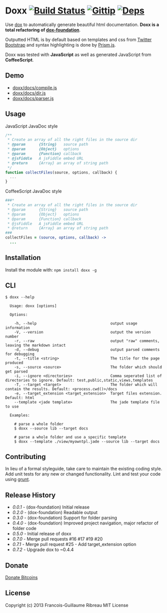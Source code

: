 # Doxx [![Build Status](https://travis-ci.org/FGRibreau/doxx.png)](https://travis-ci.org/FGRibreau/doxx) [![Gittip](http://badgr.co/gittip/fgribreau.png)](https://www.gittip.com/fgribreau/) [![Deps](https://david-dm.org/FGRibreau/doxx.png)](https://david-dm.org/FGRibreau/doxx)

Use [dox](https://github.com/visionmedia/dox) to automatically generate beautiful html documentation. **Doxx is a total refactoring of [dox-foundation](https://github.com/punkave/dox-foundation/)**.

Outputted HTML is by default based on templates and css from [Twitter Bootstrap](twitter.github.com/bootstrap/) and syntax highlighting is done by [Prism.js](http://prismjs.com/).

Doxx was tested with **JavaScript** as well as generated JavaScript from **CoffeeScript**.

## Demo
* [doxx/docs/compile.js](http://fgribreau.github.com/doxx/docs/compile.js.html)
* [doxx/docs/dir.js](http://fgribreau.github.com/doxx/docs/dir.js.html)
* [doxx/docs/parser.js](http://fgribreau.github.com/doxx/docs/parser.js.html)


## Usage

JavaScript JavaDoc style

```javascript
/**
 * Create an array of all the right files in the source dir
 * @param      {String}   source path
 * @param      {Object}   options
 * @param      {Function} callback
 * @jsFiddle   A jsFiddle embed URL
 * @return     {Array} an array of string path
 */
function collectFiles(source, options, callback) {
  ...
}

```

CoffeeScript JavaDoc style

```coffeescript
###*
 * Create an array of all the right files in the source dir
 * @param      {String}   source path
 * @param      {Object}   options
 * @param      {Function} callback
 * @jsFiddle   A jsFiddle embed URL
 * @return     {Array} an array of string path
###
collectFiles = (source, options, callback) ->
  ...

```

## Installation
Install the module with: `npm install doxx -g`

## CLI
```
$ doxx --help

  Usage: doxx [options]

  Options:

    -h, --help                                 output usage information
    -V, --version                              output the version number
    -r, --raw                                  output "raw" comments, leaving the markdown intact
    -d, --debug                                output parsed comments for debugging
    -t, --title <string>                       The title for the page produced
    -s, --source <source>                      The folder which should get parsed
    -i, --ignore <directories>                 Comma seperated list of directories to ignore. Default: test,public,static,views,templates
    -T, --target <target>                      The folder which will contain the results. Default: <process.cwd()>/docs
    -e, --target_extension <target_extension>  Target files extension. Default: html
    --template <jade template>                 The jade template file to use

  Examples:

    # parse a whole folder
    $ doxx --source lib --target docs

    # parse a whole folder and use a specific template
    $ doxx --template ./view/myowntpl.jade --source lib --target docs
```

## Contributing
In lieu of a formal styleguide, take care to maintain the existing coding style. Add unit tests for any new or changed functionality. Lint and test your code using [grunt](https://github.com/cowboy/grunt).

## Release History
* *0.0.1* - (dox-foundation) Initial release
* *0.2.0* - (dox-foundation) Readable output
* *0.3.0* - (dox-foundation) Support for folder parsing
* *0.4.0* - (dox-foundation) Improved project navigation, major refactor of folder code
* *0.5.0* - Initial release of doxx
* *0.7.0* - Merge pull requests #16 #17 #19 #20
* *0.7.1* - Merge pull request #25 - Add target_extension option
* *0.7.2* - Upgrade dox to ~0.4.4

## Donate
[Donate Bitcoins](https://coinbase.com/checkouts/fc3041b9d8116e0b98e7d243c4727a30)

## License
Copyright (c) 2013 Francois-Guillaume Ribreau
MIT License
